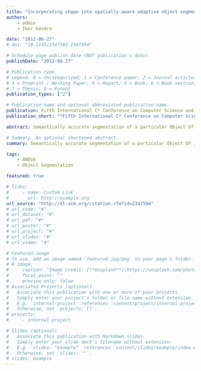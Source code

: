 ```yaml
---
title: "Incorporating shape into spatially-aware adaptive object segmentation algorithm"
authors:
    - admin
    - Iker Gondra

date: "2012-06-27"
# doi: "10.1145/2347583.2347594"

# Schedule page publish date (NOT publication's date).
publishDate: "2012-06-27"

# Publication type.
# Legend: 0 = Uncategorized; 1 = Conference paper; 2 = Journal article;
# 3 = Preprint / Working Paper; 4 = Report; 5 = Book; 6 = Book section;
# 7 = Thesis; 8 = Patent
publication_types: ["2"]

# Publication name and optional abbreviated publication name.
publication: Fifth International C* Conference on Computer Science and Software Engineering
publication_short: "*Fifth International C* Conference on Computer Science and Software Engineering*, ACM"

abstract: Semantically accurate segmentation of a particular Object Of Interest (OOI) in an image is an important but challenging step in computer vision tasks. Our recently proposed object-specific segmentation algorithm learns a model of the OOI which includes information on both the visual appearance of and the spatial relationships among the OOI components. However, its performance heavily depends on the assumption that the visual appearance variability among OOI instances is low. We present an extension to our algorithm that relaxes this assumption by incorporating shape information into the OOI model. Experimental results and an ANOVA-based statistical test confirm that the incorporation of shape has a highly significant positive effect on segmentation performance.

# Summary. An optional shortened abstract.
summary: Semantically accurate segmentation of a particular Object Of Interest (OOI) in an image is an important but challenging step in computer vision tasks. Our recently proposed object-specific segmentation algorithm learns a model of the OOI which includes information on both the visual appearance of and the spatial relationships among the OOI components. However, its performance heavily depends on the assumption that the visual appearance variability among OOI instances is low. We present an extension to our algorithm that relaxes this assumption by incorporating shape information into the OOI model. Experimental results and an ANOVA-based statistical test confirm that the incorporation of shape has a highly significant positive effect on segmentation performance.

tags:
    - ANOVA
    - Object Segmentation

featured: true

# links:
#     - name: Custom Link
#       url: http://example.org
url_source: "http://dl.acm.org/citation.cfm?id=2347594"
# url_code: "#"
# url_dataset: "#"
# url_pdf: "#"
# url_poster: "#"
# url_project: "#"
# url_slides: "#"
# url_video: "#"

# Featured image
# To use, add an image named `featured.jpg/png` to your page's folder.
# # image:
#     caption: "Image credit: [**Unsplash**](https://unsplash.com/photos/pLCdAaMFLTE)"
#     focal_point: ""
#     preview_only: false
# Associated Projects (optional).
#   Associate this publication with one or more of your projects.
#   Simply enter your project's folder or file name without extension.
#   E.g. `internal-project` references `content/project/internal-project/index.md`.
#   Otherwise, set `projects: []`.
# projects:
#     - internal-project

# Slides (optional).
#   Associate this publication with Markdown slides.
#   Simply enter your slide deck's filename without extension.
#   E.g. `slides: "example"` references `content/slides/example/index.md`.
#   Otherwise, set `slides: ""`.
# slides: example
---
```


<!-- {{% callout note %}}
Click the _Cite_ button above to demo the feature to enable visitors to import publication metadata into their reference management software.
{{% /callout %}}

{{% callout note %}}
Create your slides in Markdown - click the _Slides_ button to check out the example.
{{% /callout %}}

Supplementary notes can be added here, including [code, math, and images](https://wowchemy.com/docs/writing-markdown-latex/). -->
